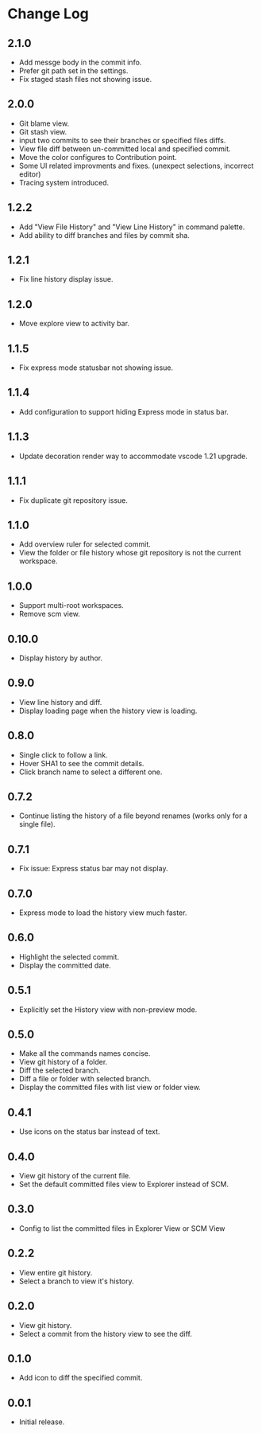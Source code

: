 # Change Log

## 2.1.0
* Add messge body in the commit info.
* Prefer git path set in the settings.
* Fix staged stash files not showing issue.

## 2.0.0
* Git blame view.
* Git stash view.
* input two commits to see their branches or specified files diffs.
* View file diff between un-committed local and specified commit.
* Move the color configures to Contribution point.
* Some UI related improvments and fixes. (unexpect selections, incorrect editor)
* Tracing system introduced.

## 1.2.2
* Add "View File History" and "View Line History" in command palette.
* Add ability to diff branches and files by commit sha.

## 1.2.1
* Fix line history display issue.

## 1.2.0
* Move explore view to activity bar.

## 1.1.5
* Fix express mode statusbar not showing issue.

## 1.1.4
* Add configuration to support hiding Express mode in status bar.

## 1.1.3
* Update decoration render way to accommodate vscode 1.21 upgrade.

## 1.1.1
* Fix duplicate git repository issue.

## 1.1.0
* Add overview ruler for selected commit.
* View the folder or file history whose git repository is not the current workspace.

## 1.0.0
* Support multi-root workspaces.
* Remove scm view.

## 0.10.0
* Display history by author.

## 0.9.0
* View line history and diff.
* Display loading page when the history view is loading.

## 0.8.0
* Single click to follow a link.
* Hover SHA1 to see the commit details.
* Click branch name to select a different one.

## 0.7.2
* Continue listing the history of a file beyond renames (works only for a single file).

## 0.7.1
* Fix issue: Express status bar may not display.

## 0.7.0
* Express mode to load the history view much faster.

## 0.6.0
* Highlight the selected commit.
* Display the committed date.

## 0.5.1
* Explicitly set the History view with non-preview mode.

## 0.5.0
* Make all the commands names concise.
* View git history of a folder.
* Diff the selected branch.
* Diff a file or folder with selected branch.
* Display the committed files with list view or folder view.

## 0.4.1
* Use icons on the status bar instead of text.

## 0.4.0
* View git history of the current file.
* Set the default committed files view to Explorer instead of SCM.

## 0.3.0
* Config to list the committed files in Explorer View or SCM View

## 0.2.2
* View entire git history.
* Select a branch to view it's history.

## 0.2.0
* View git history.
* Select a commit from the history view to see the diff.

## 0.1.0
* Add icon to diff the specified commit.

## 0.0.1
* Initial release.